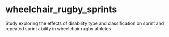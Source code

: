 # wheelchair_rugby_sprints
Study exploring the effects of disability type and classification on sprint and repeated sprint ability in wheelchair rugby athletes
